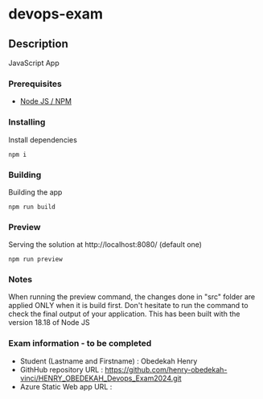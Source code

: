 # devops-exam

## Description

JavaScript App

### Prerequisites

-   [Node JS / NPM](https://nodejs.org/en/)

### Installing

Install dependencies

```
npm i
```

### Building

Building the app

```
npm run build
```

### Preview

Serving the solution at http://localhost:8080/ (default one)

```
npm run preview
```

### Notes
When running the preview command, the changes done in "src" folder are applied ONLY when it is build first.
Don't hesitate to run the command to check the final output of your application.
This has been built with the version 18.18 of Node JS

### Exam information - to be completed
- Student (Lastname and Firstname) : Obedekah Henry
- GithHub  repository URL : https://github.com/henry-obedekah-vinci/HENRY_OBEDEKAH_Devops_Exam2024.git
- Azure Static Web app URL : 
